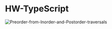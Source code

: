 # HW-TypeScript
![Preorder-from-Inorder-and-Postorder-traversals](https://user-images.githubusercontent.com/101325108/170895198-0927f0bd-67b3-454d-9b3c-79c9475185c4.jpg)
